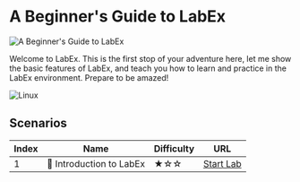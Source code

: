 # A Beginner's Guide to LabEx

![A Beginner's Guide to LabEx](https://cover-creator.labex.io/a-beginner-guide-to-labex.png)

Welcome to LabEx. This is the first stop of your adventure here, let me show the basic features of LabEx, and teach you how to learn and practice in the LabEx environment. Prepare to be amazed!

![Linux](https://img.shields.io/badge/Linux-whitesmoke?style=for-the-badge&logo=linux)


## Scenarios

|   Index | Name                    | Difficulty   | URL                                                                  |
|---------|-------------------------|--------------|----------------------------------------------------------------------|
|       1 | 📖 Introduction to LabEx | ★☆☆          | <a target='_blank' href='https://labex.io/labs/178589'>Start Lab</a> |

